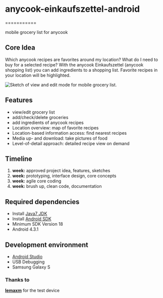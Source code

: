 # anycook-einkaufszettel-android

===========

mobile grocery list for anycook

## Core Idea

Which anycook recipes are favorites around my location?
What do I need to buy for a selected recipe?
With the anycook Einkaufszettel (anycook shopping list) you can add ingredients to a shopping list. Favorite recipes in your location will be highlighted.

![Sketch of view and edit mode for mobile grocery list.](sketch.png)

## Features

- view/edit grocery list
- add/check/delete groceries
- add ingredients of anycook recipes
- Location overview: map of favorite recipes
- Location-based information access: find nearest recipes
- Media up- and download: take pictures of food
- Level-of-detail approach: detailed recipe view on demand

## Timeline

1. **week:** approved project idea, features, sketches
2. **week:** prototyping, interface design, core concepts
3. **week:** agile core coding
4. **week:** brush up, clean code, documentation

## Required dependencies
- Install [Java7 JDK](http://www.oracle.com/technetwork/java/javase/downloads/jdk7-downloads-1880260.html)
- Install [Android SDK](https://developer.android.com/sdk/index.html)
- Minimum SDK Version 18
- Android 4.3.1

## Development environment
- [Android Studio](https://developer.android.com/sdk/installing/studio.html)
- USB Debugging
- Samsung Galaxy S

### Thanks to
[**lemaxm**](https://github.com/lemaxm) for the test device
